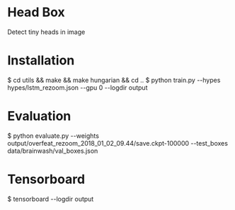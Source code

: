 # Head Box
Detect tiny heads in image

# Installation

$ cd utils  && make && make hungarian && cd ..
$ python train.py --hypes hypes/lstm_rezoom.json --gpu 0 --logdir output


# Evaluation

$ python evaluate.py --weights output/overfeat_rezoom_2018_01_02_09.44/save.ckpt-100000 --test_boxes data/brainwash/val_boxes.json


# Tensorboard

$ tensorboard --logdir output